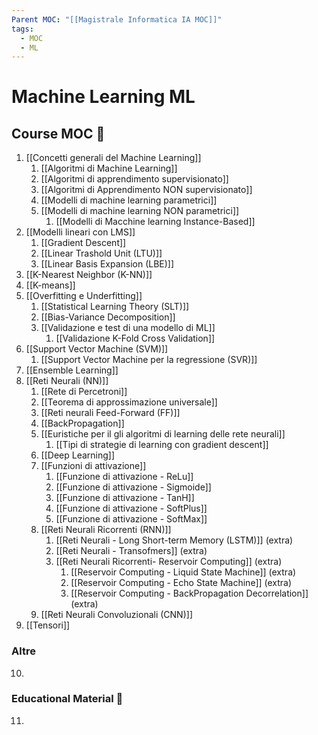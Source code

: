 ```yaml
---
Parent MOC: "[[Magistrale Informatica IA MOC]]"
tags:
  - MOC
  - ML
---
```

# Machine Learning ML

## Course MOC  📒
1. [[Concetti generali del Machine Learning]]
	1. [[Algoritmi di Machine Learning]]
	2. [[Algoritmi di apprendimento supervisionato]]
	3. [[Algoritmi di Apprendimento NON supervisionato]]
	4. [[Modelli di machine learning parametrici]]
	5. [[Modelli di machine learning NON parametrici]]
		1. [[Modelli di Macchine learning Instance-Based]]
2. [[Modelli lineari con LMS]]
	1. [[Gradient Descent]]
	2. [[Linear Trashold Unit (LTU)]]
	3. [[Linear Basis Expansion (LBE)]]
3. [[K-Nearest Neighbor (K-NN)]]
4. [[K-means]]
5. [[Overfitting e Underfitting]]
	1. [[Statistical Learning Theory (SLT)]]
	2. [[Bias-Variance Decomposition]]
	3. [[Validazione e test di una modello di ML]]
		1. [[Validazione K-Fold Cross Validation]]
6. [[Support Vector Machine (SVM)]]
	1. [[Support Vector Machine per la regressione (SVR)]]
7. [[Ensemble Learning]]
8. [[Reti Neurali (NN)]]
	1. [[Rete di Percetroni]]
	2. [[Teorema di approssimazione universale]]
	3. [[Reti neurali Feed-Forward (FF)]]
	4. [[BackPropagation]]
	5. [[Euristiche per il gli algoritmi di learning delle rete neurali]]
		1. [[Tipi di strategie di learning con gradient descent]]
	6. [[Deep Learning]]
	7. [[Funzioni di attivazione]]
		1. [[Funzione di attivazione - ReLu]]
		2. [[Funzione di attivazione - Sigmoide]]
		3. [[Funzione di attivazione - TanH]]
		4. [[Funzione di attivazione - SoftPlus]]
		5. [[Funzione di attivazione - SoftMax]]
	8. [[Reti Neurali Ricorrenti (RNN)]]
		1. [[Reti Neurali - Long Short-term Memory (LSTM)]] (extra)
		2. [[Reti Neurali - Transofmers]] (extra)
		3. [[Reti Neurali Ricorrenti- Reservoir Computing]] (extra)
			1. [[Reservoir Computing - Liquid State Machine]] (extra)
			2. [[Reservoir Computing - Echo State Machine]] (extra)
			3. [[Reservoir Computing - BackPropagation Decorrelation]] (extra)
	9. [[Reti Neurali Convoluzionali (CNN)]]
9. [[Tensori]]

### Altre 
10. 
### Educational Material 🧱
11. 




